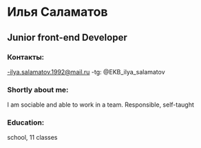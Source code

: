 # Илья Саламатов

## Junior front-end Developer

### Контакты:

 -ilya.salamatov.1992@mail.ru
 -tg: @EKB_ilya_salamatov
 
### Shortly about me:
 I am sociable and able to work in a team. Responsible, self-taught

### Education:
school, 11 classes
